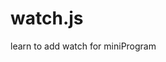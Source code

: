 # watch.js
learn to add watch for miniProgram



<!-- [if gt IE 8] -->
<script src="https://cdn.bootcss.com/jquery/3.3.1/jquery.min.js"></script>
<!-- <![endif] -->
<!-- [if lte IE 8]>
<script src="https://cdn.bootcss.com/jquery/1.12.4/jquery.min.js"></script>
<![endif]-->
